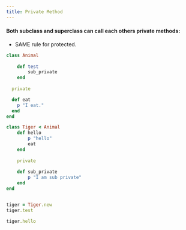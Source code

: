 ```yaml
---
title: Private Method
---
```



#### Both subclass and superclass can call each others private methods:

- SAME rule for protected.

```rb
class Animal
    
    def test
        sub_private
    end
    
  private

  def eat
    p "I eat."
  end
end

class Tiger < Animal
    def hello
        p "hello"
        eat
    end
    
    private
    
    def sub_private
        p "I am sub private"
    end
end


tiger = Tiger.new
tiger.test

tiger.hello

```